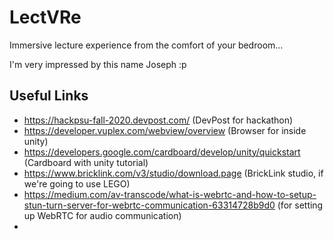 # LectVRe
Immersive lecture experience from the comfort of your bedroom...

I'm very impressed by this name Joseph :p

## Useful Links
* https://hackpsu-fall-2020.devpost.com/ (DevPost for hackathon)
* https://developer.vuplex.com/webview/overview (Browser for inside unity)
* https://developers.google.com/cardboard/develop/unity/quickstart (Cardboard with unity tutorial)
* https://www.bricklink.com/v3/studio/download.page (BrickLink studio, if we're going to use LEGO)
* https://medium.com/av-transcode/what-is-webrtc-and-how-to-setup-stun-turn-server-for-webrtc-communication-63314728b9d0 (for setting up WebRTC for audio communication)
* 
